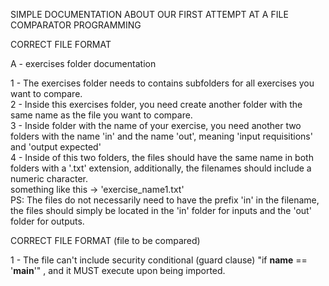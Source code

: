SIMPLE DOCUMENTATION ABOUT OUR FIRST ATTEMPT AT A FILE COMPARATOR PROGRAMMING    

CORRECT FILE FORMAT   

A - exercises folder documentation  

1 - The exercises folder needs to contains subfolders for all exercises you want to compare.  
2 - Inside this exercises folder, you need create another folder with the same name as the file you want to compare.  
3 - Inside folder with the name of your exercise, you need another two folders with the name 'in' and the name 'out', meaning 'input requisitions' and 'output expected'  
4 - Inside of this two folders, the files should have the same name in both folders with a '.txt' extension, additionally, the filenames should include a numeric character.  
something like this -> 'exercise_name1.txt'  
PS: The files do not necessarily need to have the prefix 'in' in the filename, the files should simply be located in the 'in' folder for inputs and the 'out' folder for outputs.  


CORRECT FILE FORMAT (file to be compared)  

1 - The file can't include security conditional (guard clause) "if __name__ == '__main__'" , and it MUST execute upon being imported.  
